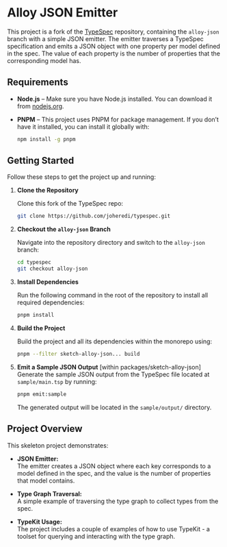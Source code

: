 # Alloy JSON Emitter

This project is a fork of the [TypeSpec](https://github.com/microsoft/typespec) repository, containing the `alloy-json` branch with a simple JSON emitter. The emitter traverses a TypeSpec specification and emits a JSON object with one property per model defined in the spec. The value of each property is the number of properties that the corresponding model has.

## Requirements

- **Node.js** – Make sure you have Node.js installed. You can download it from [nodejs.org](https://nodejs.org/).
- **PNPM** – This project uses PNPM for package management. If you don’t have it installed, you can install it globally with:

  ```bash
  npm install -g pnpm
  ```

## Getting Started

Follow these steps to get the project up and running:

1. **Clone the Repository**

   Clone this fork of the TypeSpec repo:

   ```bash
   git clone https://github.com/joheredi/typespec.git
   ```

2. **Checkout the `alloy-json` Branch**

   Navigate into the repository directory and switch to the `alloy-json` branch:

   ```bash
   cd typespec
   git checkout alloy-json
   ```

3. **Install Dependencies**

   Run the following command in the root of the repository to install all required dependencies:

   ```bash
   pnpm install
   ```

4. **Build the Project**

   Build the project and all its dependencies within the monorepo using:

   ```bash
   pnpm --filter sketch-alloy-json... build
   ```

5. **Emit a Sample JSON Output**
   [within packages/sketch-alloy-json]
   Generate the sample JSON output from the TypeSpec file located at `sample/main.tsp` by running:

   ```bash
   pnpm emit:sample
   ```

   The generated output will be located in the `sample/output/` directory.

## Project Overview

This skeleton project demonstrates:

- **JSON Emitter:**  
  The emitter creates a JSON object where each key corresponds to a model defined in the spec, and the value is the number of properties that model contains.

- **Type Graph Traversal:**  
  A simple example of traversing the type graph to collect types from the spec.

- **TypeKit Usage:**  
  The project includes a couple of examples of how to use TypeKit - a toolset for querying and interacting with the type graph.

